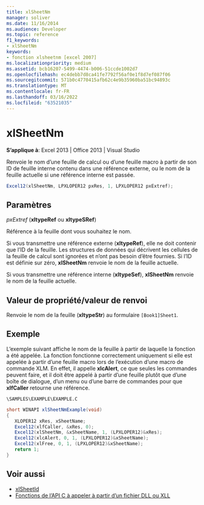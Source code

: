```yaml
---
title: xlSheetNm
manager: soliver
ms.date: 11/16/2014
ms.audience: Developer
ms.topic: reference
f1_keywords:
- xlSheetNm
keywords:
- fonction xlsheetnm [excel 2007]
ms.localizationpriority: medium
ms.assetid: bcb16207-5499-4474-b006-51ccde1002d7
ms.openlocfilehash: ec4debb7d8ca41fe7792f56af0e1f8d7ef087f06
ms.sourcegitcommit: 571b0c4770415afb62c4e9b35960ba51bc94893c
ms.translationtype: MT
ms.contentlocale: fr-FR
ms.lasthandoff: 03/16/2022
ms.locfileid: "63521035"
---
```

# <a name="xlsheetnm"></a>xlSheetNm

**S’applique à**: Excel 2013 | Office 2013 | Visual Studio 
  
Renvoie le nom d’une feuille de calcul ou d’une feuille macro à partir de son ID de feuille interne contenu dans une référence externe, ou le nom de la feuille actuelle si une référence interne est passée.
  
```cs
Excel12(xlSheetNm, LPXLOPER12 pxRes, 1, LPXLOPER12 pxExtref);
```

## <a name="parameters"></a>Paramètres

_pxExtref_ (**xltypeRef** ou **xltypeSRef**)
  
Référence à la feuille dont vous souhaitez le nom.
  
Si vous transmettre une référence externe (**xltypeRef**), elle ne doit contenir que l’ID de la feuille. Les structures de données qui décrivent les cellules de la feuille de calcul sont ignorées et n’ont pas besoin d’être fournies. Si l’ID est définie sur zéro, **xlSheetNm** renvoie le nom de la feuille actuelle. 
  
Si vous transmettre une référence interne (**xltypeSef**), **xlSheetNm** renvoie le nom de la feuille actuelle. 
  
## <a name="property-valuereturn-value"></a>Valeur de propriété/valeur de renvoi

Renvoie le nom de la feuille (**xltypeStr**) au formulaire `[Book1]Sheet1`.
  
## <a name="example"></a>Exemple

L’exemple suivant affiche le nom de la feuille à partir de laquelle la fonction a été appelée. La fonction fonctionne correctement uniquement si elle est appelée à partir d’une feuille macro lors de l’exécution d’une macro de commande XLM. En effet, il appelle **xlcAlert**, ce que seules les commandes peuvent faire, et il doit être appelé à partir d’une feuille plutôt que d’une boîte de dialogue, d’un menu ou d’une barre de commandes pour que **xlfCaller** retourne une référence. 
  
`\SAMPLES\EXAMPLE\EXAMPLE.C`
  
```cs
short WINAPI xlSheetNmExample(void)
{
   XLOPER12 xRes, xSheetName;
   Excel12(xlfCaller, &xRes, 0);
   Excel12(xlSheetNm, &xSheetName, 1, (LPXLOPER12)&xRes);
   Excel12(xlcAlert, 0, 1, (LPXLOPER12)&xSheetName);
   Excel12(xlFree, 0, 1, (LPXLOPER12)&xSheetName);
   return 1;
}
```

## <a name="see-also"></a>Voir aussi

- [xlSheetId](xlsheetid.md)
- [Fonctions de l’API C à appeler à partir d’un fichier DLL ou XLL](c-api-functions-that-can-be-called-only-from-a-dll-or-xll.md)
